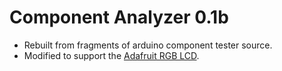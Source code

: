 # Component Analyzer 0.1b

  * Rebuilt from fragments of arduino component tester source. 
  * Modified to support the [Adafruit RGB LCD](https://github.com/xpatch/Adafruit-RGB-LCD-Shield-Library).

